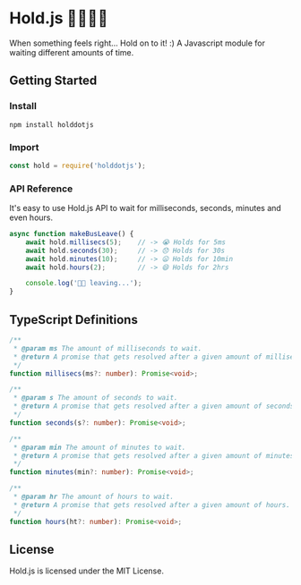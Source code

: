 # Hold.js 🚌🏃🏻‍♂️
When something feels right... Hold on to it! :)
A Javascript module for waiting different amounts of time.

## Getting Started
### Install
```shell
npm install holddotjs
```
### Import
```javascript
const hold = require('holddotjs');
```
### API Reference
It's easy to use Hold.js API to wait for milliseconds, seconds, minutes and even hours.
```javascript
async function makeBusLeave() {
    await hold.millisecs(5);    // -> 😭 Holds for 5ms
    await hold.seconds(30);     // -> 😞 Holds for 30s
    await hold.minutes(10);     // -> 😦 Holds for 10min
    await hold.hours(2);        // -> 😄 Holds for 2hrs

    console.log('🚌💨 leaving...');
}
```
## TypeScript Definitions
```typescript
/**
 * @param ms The amount of milliseconds to wait.
 * @return A promise that gets resolved after a given amount of milliseconds.
 */
function millisecs(ms?: number): Promise<void>;

/**
 * @param s The amount of seconds to wait.
 * @return A promise that gets resolved after a given amount of seconds.
 */
function seconds(s?: number): Promise<void>;

/**
 * @param min The amount of minutes to wait.
 * @return A promise that gets resolved after a given amount of minutes.
 */
function minutes(min?: number): Promise<void>;

/**
 * @param hr The amount of hours to wait.
 * @return A promise that gets resolved after a given amount of hours.
 */
function hours(ht?: number): Promise<void>;
```
## License
Hold.js is licensed under the MIT License.